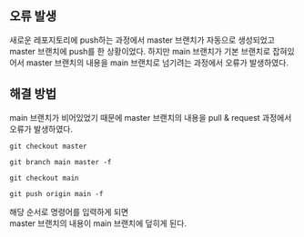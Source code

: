## 오류 발생
새로운 레포지토리에 push하는 과정에서 master 브랜치가 자동으로 생성되었고 master 브랜치에 push를 한 상황이었다. 하지만 main 브랜치가 기본 브랜치로 잡혀있어서 master 브랜치의 내용을 main 브랜치로 넘기려는 과정에서 오류가 발생하였다.

## 해결 방법
main 브랜치가 비어있었기 때문에 master 브랜치의 내용을 pull & request 과정에서 오류가 발생하였다.   
```
git checkout master

git branch main master -f

git checkout main

git push origin main -f
```
해당 순서로 명령어를 입력하게 되면   
master 브랜치의 내용이 main 브랜치에 덮히게 된다.
